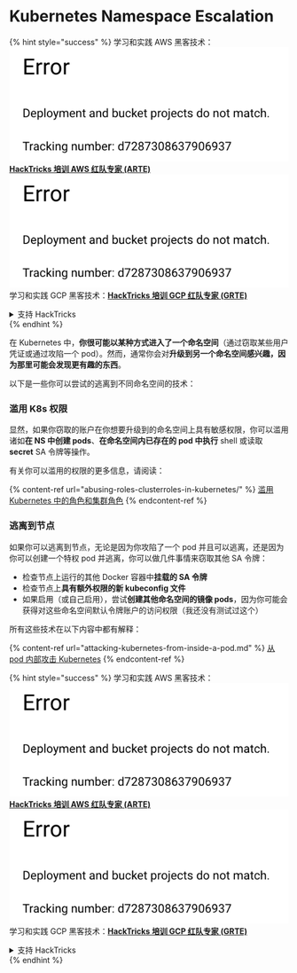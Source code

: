 # Kubernetes Namespace Escalation

{% hint style="success" %}
学习和实践 AWS 黑客技术：<img src="../../.gitbook/assets/image (1) (1).png" alt="" data-size="line">[**HackTricks 培训 AWS 红队专家 (ARTE)**](https://training.hacktricks.xyz/courses/arte)<img src="../../.gitbook/assets/image (1) (1).png" alt="" data-size="line">\
学习和实践 GCP 黑客技术：<img src="../../.gitbook/assets/image (2).png" alt="" data-size="line">[**HackTricks 培训 GCP 红队专家 (GRTE)**<img src="../../.gitbook/assets/image (2).png" alt="" data-size="line">](https://training.hacktricks.xyz/courses/grte)

<details>

<summary>支持 HackTricks</summary>

* 查看 [**订阅计划**](https://github.com/sponsors/carlospolop)!
* **加入** 💬 [**Discord 群组**](https://discord.gg/hRep4RUj7f) 或 [**Telegram 群组**](https://t.me/peass) 或 **在** **Twitter** 🐦 [**@hacktricks\_live**](https://twitter.com/hacktricks\_live)** 上关注我们。**
* **通过向** [**HackTricks**](https://github.com/carlospolop/hacktricks) 和 [**HackTricks Cloud**](https://github.com/carlospolop/hacktricks-cloud) GitHub 仓库提交 PR 来分享黑客技巧。

</details>
{% endhint %}

在 Kubernetes 中，**你很可能以某种方式进入了一个命名空间**（通过窃取某些用户凭证或通过攻陷一个 pod）。然而，通常你会对**升级到另一个命名空间感兴趣，因为那里可能会发现更有趣的东西**。

以下是一些你可以尝试的逃离到不同命名空间的技术：

### 滥用 K8s 权限

显然，如果你窃取的账户在你想要升级到的命名空间上具有敏感权限，你可以滥用诸如**在 NS 中创建 pods**、**在命名空间内已存在的 pod 中执行** shell 或读取 **secret** SA 令牌等操作。

有关你可以滥用的权限的更多信息，请阅读：

{% content-ref url="abusing-roles-clusterroles-in-kubernetes/" %}
[滥用 Kubernetes 中的角色和集群角色](abusing-roles-clusterroles-in-kubernetes/)
{% endcontent-ref %}

### 逃离到节点

如果你可以逃离到节点，无论是因为你攻陷了一个 pod 并且可以逃离，还是因为你可以创建一个特权 pod 并逃离，你可以做几件事情来窃取其他 SA 令牌：

* 检查节点上运行的其他 Docker 容器中**挂载的 SA 令牌**
* 检查节点上**具有额外权限的新 kubeconfig 文件**
* 如果启用（或自己启用），尝试**创建其他命名空间的镜像 pods**，因为你可能会获得对这些命名空间默认令牌账户的访问权限（我还没有测试过这个）

所有这些技术在以下内容中都有解释：

{% content-ref url="attacking-kubernetes-from-inside-a-pod.md" %}
[从 pod 内部攻击 Kubernetes](attacking-kubernetes-from-inside-a-pod.md)
{% endcontent-ref %}

{% hint style="success" %}
学习和实践 AWS 黑客技术：<img src="../../.gitbook/assets/image (1) (1).png" alt="" data-size="line">[**HackTricks 培训 AWS 红队专家 (ARTE)**](https://training.hacktricks.xyz/courses/arte)<img src="../../.gitbook/assets/image (1) (1).png" alt="" data-size="line">\
学习和实践 GCP 黑客技术：<img src="../../.gitbook/assets/image (2).png" alt="" data-size="line">[**HackTricks 培训 GCP 红队专家 (GRTE)**<img src="../../.gitbook/assets/image (2).png" alt="" data-size="line">](https://training.hacktricks.xyz/courses/grte)

<details>

<summary>支持 HackTricks</summary>

* 查看 [**订阅计划**](https://github.com/sponsors/carlospolop)!
* **加入** 💬 [**Discord 群组**](https://discord.gg/hRep4RUj7f) 或 [**Telegram 群组**](https://t.me/peass) 或 **在** **Twitter** 🐦 [**@hacktricks\_live**](https://twitter.com/hacktricks\_live)** 上关注我们。**
* **通过向** [**HackTricks**](https://github.com/carlospolop/hacktricks) 和 [**HackTricks Cloud**](https://github.com/carlospolop/hacktricks-cloud) GitHub 仓库提交 PR 来分享黑客技巧。

</details>
{% endhint %}
